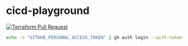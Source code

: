 # cicd-playground

<!-- [![Terraform](https://github.com/arogic/cicd-playground/actions/workflows/terraform.yml/badge.svg)](https://github.com/arogic/cicd-playground/actions/workflows/terraform.yml) -->

[![Terraform Pull Request](https://github.com/arogic/cicd-playground/actions/workflows/terraform-pr-workflow.yml/badge.svg)](https://github.com/arogic/cicd-playground/actions/workflows/terraform-pr-workflow.yml)

```bash
echo -n "GITHUB_PERSONAL_ACCESS_TOKEN" | gh auth login --with-token
```
